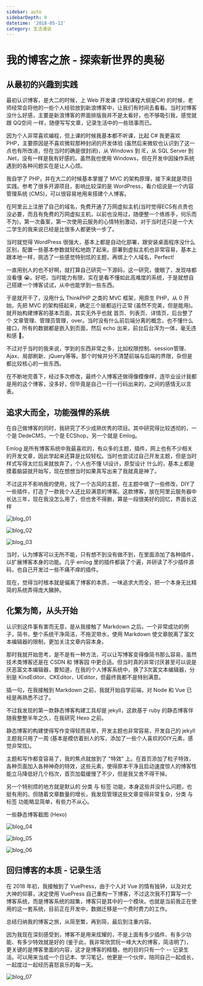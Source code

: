 ```yaml
---
sidebar: auto
sidebarDepth: 0
datetime: '2018-05-12'
category: 生活漫谈
---
```


# 我的博客之旅 - 探索新世界的奥秘

## 从最初的兴趣到实践

最初认识博客，是大二的时候，上 Web 开发课 (学校课程大纲是C#) 的时候，老师经常会将他的一些个人经验放到新浪博客中，让我们有时间去看看。当时对博客没什么好感，主要是新浪博客的界面排版我并不是太看好，也不够吸引我，感觉就跟 QQ空间 一样，随便写写文章，记录生活中的一些琐事而已。

因为个人非常喜欢编程，但上课的时候我基本都不听课，比起 C# 我更喜欢 PHP，主要原因是不喜欢微软那种封闭的开发体验 (虽然后来微软也认识到了这一点也有所改进，但在当时的确是很封闭)，从 Windows 到 IE，从 SQL Server 到 .Net，没有一样是我有好感的。虽然我也使用 Windows，但在开发中因操作系统遇到的各种问题实在是让人心烦。

我自学了 PHP，并在大二的时候基本掌握了 MVC 的架构原理，接下来就是项目实践。参考了很多开源项目，影响比较深的是 WordPress，看介绍说是一个内容管理系统 (CMS)，可以很容易地用来搭建个人博客。

在阿里云上注册了自己的域名，免费开通了万网虚拟主机(当时觉得ECS有点贵也没必要，而且有免费的万网虚拟主机，以前也没用过，随便整一个练练手，何乐而不为)，第一次备案，第一次使用云服务的心情特别激动，对于当时还只是一个大二学生的我来说已经是比很多人都更快一步了。

当时就觉得 WordPress 很强大，基本上都是自动化部署，跟安装桌面程序没什么区别，配置一些基本参数就轻松地跑了起来。部署到虚拟主机也非常容易，基本上跟本地一样，挑选了一些感觉特别炫的主题，再绑上个人域名，Perfect!

一直用别人的也不好啊，就打算自己研究一下源码，这一研究，傻眼了，发现啥都没看懂 😭。好吧，当时能力有限，实在是看不懂如此高难度的系统，于是就想自己搭建一个博客试试，从中也能学到一些东西。

于是就开干了，没用什么 ThinkPHP 之类的 MVC 框架，用原生 PHP，从 0 开始，先把 MVC 的架构搭起来，确定三个层都运行正常 (虽然不完美，但是能用)。就开始构建博客的基本页面，其实无外乎也就 首页、列表页、详情页，后台整了个 文章管理、管理员管理，over。当时没有什么前后端分离的概念，也不懂什么接口，所有的数据都是嵌入到页面，然后 echo 出来，前台后台浑为一体，毫无违和感 🤧。

不过对于当时的我来说，学到的东西非常之多，比如权限控制、session管理、Ajax、局部刷新、jQuery等等。那个时候并分不清楚前端与后端的界限，杂但是都比较核心的一些东西。

在不断地完善下，经过多次修改，最终个人博客还做得像模像样，连毕业设计我都是用的这个博客，没多好，但毕竟是自己一行一行码出来的，之间的感情无以言表。



## 追求大而全，功能强悍的系统

在自己做博客的同时，我研究了不少成熟优秀的项目。其中研究得比较透彻的，一个是 DedeCMS，一个是 ECShop，另一个就是 Emlog。

Emlog 是所有博客系统中我最喜欢的，有众多的主题，插件，网上也有不少相关的开发文章，因此学起来还算是比较轻松。当时也尝试过自己开发主题，但是当时样式写得太烂后来就放弃了，个人也不懂 UI设计，原型设计 什么的，基本上都是摸着脑袋就开始写，现在想想当时如果真写出来了我就真是神了。

不过这并不影响我的使用，找了一个古风的主题，在主题中做了一些修改，DIY了一些插件，打造了一款我个人还比较满意的博客。这款博客，放在阿里云服务器中长达三年，现在我没怎么用了，但也舍不得删，算是一段很美好的回忆，界面长这样

![blog_01](@/img/blog/blog_01.png)

![blog_02](@/img/blog/blog_02.png)

![blog_03](@/img/blog/blog_03.png)

当时，认为博客可以无所不能，只有想不到没有做不到，在里面添加了各种插件，以扩展博客本身的功能。几乎 emlog 里的插件都装了个遍，并研读了不少插件源码，也自己开发过一些不痛不痒的插件。

现在，觉得当时根本就是偏离了博客的本质，一味追求大而全，把一个本身无比精简的系统弄得庞大臃肿。



## 化繁为简，从头开始

认识到这件事有害而无意，是从我接触了 Markdown 之后。一个非常成功的例子，简书，整个系统干净简洁，不拖泥带水，使用 Markdown 使文章脱离了富文本编辑器的限制，更加关注文章内容本身。

那时我就开始思考，是不是有一种方法，可以让写博客变得像简书那么容易，虽然技术类博客还是在 CSDN 和 博客园 中更合适。但当时真的非常讨厌甚至可以说是厌恶富文本编辑器，要知道，在我的个人博客系统中，换了3次富文本编辑器，分别是 KindEditor、CKEditor、UEditor，但最终我都不是特别满意。

插一句，在我接触到 Markdown 之前，我就开始自学前端，对 Node 和 Vue 已经是再熟悉不过了。

不过我发现的第一款静态博客构建工具却是 jekyll，这款基于 ruby 的静态博客伴随我整整半年之久，在我研究 Hexo 之前。

静态博客的构建使得写作变得轻而易举，开发主题也非常容易，开发自己的 jekyll 主题我只用了一周 (基本是模仿着别人的写，添加了一些个人喜欢的DIY元素，感觉非常炫)。

主题和写作都变容易了，我的焦点就放到了 "特效" 上。在首页添加了粒子特效，各种页面加入各种神奇的特效，这些元素，使得原本干净且启动速度惊人的博客性能立马降低好几个档次，首页加载缓慢了不少，但是我又舍不得干掉。

另一个特别烦的地方就是默认的 分类 与 标签 功能，本身这些并没什么问题，也挺有用的。但随着文章数量的增长，我发现管理这些文章变得非常复杂，分类 与 标签 功能略显简单，有些力不从心。

一些静态博客截图 (Hexo)

![blog_04](@/img/blog/blog_04.png)

![blog_05](@/img/blog/blog_05.png)

![blog_06](@/img/blog/blog_06.png)


## 回归博客的本质 - 记录生活

在 2018 年初，我接触到了 VuePress，由于个人对 Vue 的情有独钟，以及对尤大神的仰慕，决定使用 VuePress 自己重构一下博客，不过这次我不打算写一个博客系统，而是博客系统的超集，博客只是其中的一个模块。也就是当前我正在使用的这一套系统，目前正在开发中，数据迁移是一个费时费力的工作。

总结归纳我的博客之旅，从简至繁，再到简，最后到注重内容。

因为我现在深刻感受到，博客不是用来炫耀的，不是上面有多少插件、有多少功能、有多少特效就是好的 (鉴于此，我非常欣赏阮一峰大大的博客，简洁明了)，更关键的是博客里面的内容，这才是博客的精髓，他的目的只有一个 -- 记录生活。可以用来当成一个日记本、学习笔记，他更是一个伙伴，陪同自己一起成长，一起度过一起经历喜怒哀乐的每一天。

![blog_07](@/img/blog/blog_07.png)
